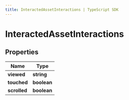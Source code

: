 ```yaml
---
title: InteractedAssetInteractions | TypeScript SDK
---
```



# InteractedAssetInteractions


## Properties

Name | Type
------------ | -------------
**viewed** | **string**
**touched** | **boolean**
**scrolled** | **boolean**


